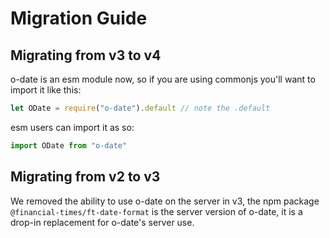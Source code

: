 # Migration Guide

## Migrating from v3 to v4
o-date is an esm module now, so if you are using commonjs you'll want to import it like this:

```js
let ODate = require("o-date").default // note the .default
```
esm users can import it as so:

```js
import ODate from "o-date"
```


## Migrating from v2 to v3
We removed the ability to use o-date on the server in v3, the npm package `@financial-times/ft-date-format` is the server version of o-date, it is a drop-in replacement for o-date's server use.
